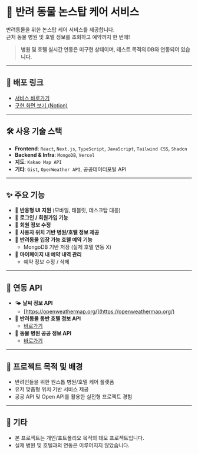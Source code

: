 # 🐾 반려 동물 논스탑 케어 서비스

반려동물을 위한 논스탑 케어 서비스를 제공합니다.  
근처 동물 병원 및 호텔 정보를 조회하고 예약까지 한 번에!  

> **병원 및 호텔 실시간 연동은 미구현 상태이며, 테스트 목적의 DB와 연동되어 있습니다.**

---

## 🔗 배포 링크

- [서비스 바로가기](https://kakao-auth-pet.vercel.app/)
- [구현 화면 보기 (Notion)](https://www.notion.so/1a9447f758f980858c36e76d137abf9a?pvs=21)

---

## 🛠 사용 기술 스택

- **Frontend**: `React`, `Next.js`, `TypeScript`, `JavaScript`, `Tailwind CSS`, `Shadcn`
- **Backend & Infra**: `MongoDB`, `Vercel`
- **지도**: `Kakao Map API`
- **기타**: `Gist`, `OpenWeather API`, 공공데이터포털 API

---

## ✨ 주요 기능

- 🔄 **반응형 UI 지원** (모바일, 태블릿, 데스크탑 대응)
- 🔐 **로그인 / 회원가입 기능**
- 📝 **회원 정보 수정**
- 📍 **사용자 위치 기반 병원/호텔 정보 제공**
- 🏨 **반려동물 입장 가능 호텔 예약 기능**
  - MongoDB 기반 저장 (실제 호텔 연동 X)
- 📆 **마이페이지 내 예약 내역 관리**
  - 예약 정보 수정 / 삭제

---

## 🔌 연동 API

- 🌤 **날씨 정보 API**
  - [https://openweathermap.org/](https://openweathermap.org/)
- 🏨 **반려동물 동반 호텔 정보 API**
  - [바로가기](https://www.bigdata-culture.kr/bigdata/user/data_market/detail.do?id=33274660-7ab3-11ed-b3ef-49efc94461a7)
- 🏥 **동물 병원 공공 정보 API**
  - [바로가기](https://www.bigdata-culture.kr/bigdata/user/data_market/detail.do?id=79f89a60-484d-11ec-9c54-b54b4d3d7cd0)

---

## 📌 프로젝트 목적 및 배경

- 반려인들을 위한 원스톱 병원/호텔 케어 플랫폼
- 유저 맞춤형 위치 기반 서비스 제공
- 공공 API 및 Open API를 활용한 실전형 프로젝트 경험

---

## 📎 기타

- 본 프로젝트는 개인/포트폴리오 목적의 데모 프로젝트입니다.
- 실제 병원 및 호텔과의 연동은 이루어지지 않았습니다.
